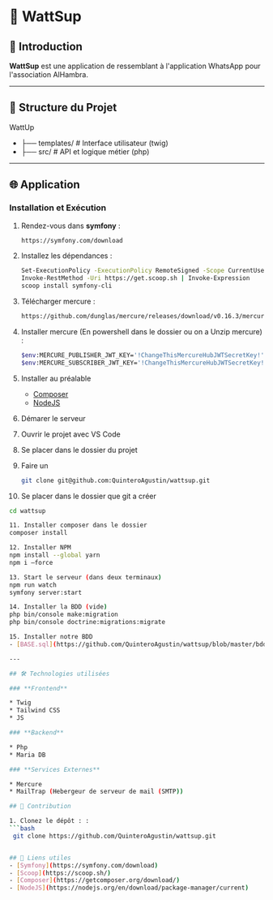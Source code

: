 # 🤙 WattSup

## 🚀 Introduction

**WattSup** est une application de ressemblant à l'application WhatsApp pour l'association AlHambra.

---

## 📂 Structure du Projet

WattUp
* ├── templates/ # Interface utilisateur (twig) 
* ├── src/ # API et logique métier (php) 

---

## 🌐 Application

### **Installation et Exécution**

1. Rendez-vous dans **symfony** :
   ```bash
   https://symfony.com/download

2. Installez les dépendances :
   ```bash
   Set-ExecutionPolicy -ExecutionPolicy RemoteSigned -Scope CurrentUser
   Invoke-RestMethod -Uri https://get.scoop.sh | Invoke-Expression
   scoop install symfony-cli

3. Télécharger mercure :
   ```bash
   https://github.com/dunglas/mercure/releases/download/v0.16.3/mercure_Windows_x86_64.zip

4. Installer mercure (En powershell dans le dossier ou on a Unzip mercure) :
   ```bash
   $env:MERCURE_PUBLISHER_JWT_KEY='!ChangeThisMercureHubJWTSecretKey!'; 
   $env:MERCURE_SUBSCRIBER_JWT_KEY='!ChangeThisMercureHubJWTSecretKey!'; .\mercure.exe run --config dev.Caddyfile

5. Installer au préalable
   - [Composer](https://getcomposer.org/download/)
   - [NodeJS](https://nodejs.org/en/download/package-manager/current)

6. Démarer le serveur

7. Ouvrir le projet avec VS Code

8. Se placer dans le dossier du projet

9. Faire un 
   ```bash
   git clone git@github.com:QuinteroAgustin/wattsup.git

10. Se placer dans le dossier que git a créer
   ```bash
   cd wattsup

11. Installer composer dans le dossier
   composer install

12. Installer NPM
   npm install --global yarn
   npm i –force

13. Start le serveur (dans deux terminaux)
   npm run watch
   symfony server:start

14. Installer la BDD (vide)
   php bin/console make:migration
   php bin/console doctrine:migrations:migrate

15. Installer notre BDD
   - [BASE.sql](https://github.com/QuinteroAgustin/wattsup/blob/master/bdd/base.sql)

---

## 🛠️ Technologies utilisées

### **Frontend**

* Twig
* Tailwind CSS
* JS

### **Backend**

* Php
* Maria DB

### **Services Externes**

* Mercure
* MailTrap (Hebergeur de serveur de mail (SMTP))

## 🌟 Contribution

1. Clonez le dépôt : :
   ```bash
    git clone https://github.com/QuinteroAgustin/wattsup.git


## 🔗 Liens utiles
- [Symfony](https://symfony.com/download)
- [Scoop](https://scoop.sh/)
- [Composer](https://getcomposer.org/download/)
- [NodeJS](https://nodejs.org/en/download/package-manager/current)
